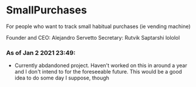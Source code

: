 # SmallPurchases
For people who want to track small habitual purchases (ie vending machine)

Founder and CEO: Alejandro Servetto
Secretary: Rutvik Saptarshi lololol


### As of Jan 2 2021 23:49:
- Currently abdandoned project. Haven't worked on this in around a year and I don't intend to for the foreseeable future. This would be a good idea to do some day I suppose, though
